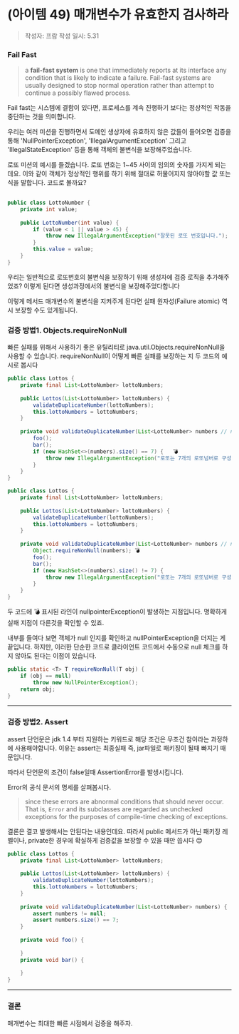 # (아이템 49) 매개변수가 유효한지 검사하라

> 작성자: 프람
> 작성 일시: 5.31

### Fail Fast

>a **fail-fast system** is one that immediately reports at its interface any condition that is likely to indicate a failure. Fail-fast systems are usually designed to stop normal operation rather than attempt to continue a possibly flawed process.

Fail fast는 시스템에 결함이 있다면, 프로세스를 계속 진행하기 보다는 정상적인 작동을 중단하는 것을 의미합니다.

우리는 여러 미션을 진행하면서 도메인 생상자에 유효하지 않은 값들이 들어오면 검증을 통해 'NullPointerException', 'IllegalArgumentException' 그리고 'IllegalStateException' 등을 통해 
객체의 불변식을 보장해주었습니다. 

로또 미션의 예시를 들겠습니다.
로또 번호는 1~45 사이의 임의의 숫자를 가지게 되는데요. 
이와 같이 객체가 정상적인 행위를 하기 위해 절대로 허물어지지 않아야할 값 또는 식을 말합니다.
코드로 볼까요?

```java
  
public class LottoNumber {  
    private int value;  
  
    public LottoNumber(int value) {  
        if (value < 1 || value > 45) {  
            throw new IllegalArgumentException("잘못된 로또 번호입니다.");  
        }  
        this.value = value;  
    }  
}
```

우리는 일반적으로 로또번호의 불변식을 보장하기 위해 생성자에 검증 로직을 추가해주었죠?
이렇게 된다면 생성과정에서의 불변식을 보장해주었다합니다

 이렇게 메서드 매개변수의 불변식을 지켜주게 된다면 실패 원자성(Failure atomic) 역시 보장할 수도 있게됩니다.

### 검증 방법1. Objects.requireNonNull

빠른 실패를 위해서 사용하기 좋은 유틸리티로 java.util.Objects.requireNonNull을 사용할 수 있습니다.
requireNonNull이 어떻게 빠른 실패를 보장하는 지  두 코드의 예시로 봅시다

```java
public class Lottos {  
    private final List<LottoNumber> lottoNumbers;  
  
    public Lottos(List<LottoNumber> lottoNumbers) {  
        validateDuplicateNumber(lottoNumbers);  
        this.lottoNumbers = lottoNumbers;  
    }  
  
    private void validateDuplicateNumber(List<LottoNumber> numbers // null) {
        foo();  
        bar();  
        if (new HashSet<>(numbers).size() == 7) {   💣
            throw new IllegalArgumentException("로또는 7개의 로또넘버로 구성되어야합니다.");  
        }  
    }
}
```

```java
public class Lottos {  
    private final List<LottoNumber> lottoNumbers;  
  
    public Lottos(List<LottoNumber> lottoNumbers) {  
        validateDuplicateNumber(lottoNumbers);  
        this.lottoNumbers = lottoNumbers;  
    }  
  
    private void validateDuplicateNumber(List<LottoNumber> numbers // null) {
        Object.requireNonNull(numbers); 💣
        foo();  
        bar();  
        if (new HashSet<>(numbers).size() != 7) {  
            throw new IllegalArgumentException("로또는 7개의 로또넘버로 구성되어야합니다."); 
        }  
    }
}
```

두 코드에 💣 표시된 라인이 nullpointerException이 발생하는 지점입니다. 명확하게 실패 지점이 다른것을 확인할 수 있죠.

내부를 들여다 보면 객체가 null 인지를 확인하고 nullPointerException을 더지는 게 끝입니다. 
하지만, 이러한 단순한 코드로 클라이언트 코드에서 수동으로 null 체크를 하지 않아도 된다는 이점이 있습니다.

```java
public static <T> T requireNonNull(T obj) {  
    if (obj == null)  
        throw new NullPointerException();  
    return obj;  
}
```

---

### 검증 방법2. Assert


assert 단언문은 jdk 1.4 부터 지원하는 키워드로 해당 조건은 무조건 참이라는 과정하에 사용해야합니다.
이유는 assert는 최종실패 즉, jar파일로 패키징이 될때 빠지기 때문입니다.

따라서  단언문의 조건이 false일때 AssertionError를 발생시킵니다.

Error의 공식 문서의 명세를 살펴봅시다.  
>since these errors are abnormal conditions that should never occur. That is, `Error` and its subclasses are regarded as unchecked exceptions for the purposes of compile-time checking of exceptions.

결론은 결코 발생해서는 안된다는 내용인데요. 따라서 public 메서드가 아닌 패키징 레벨이나, private한 경우에 확실하게 검증값을 보장할 수 있을 때만 씁시다 😊 

```java
public class Lottos {  
    private final List<LottoNumber> lottoNumbers;  
  
    public Lottos(List<LottoNumber> lottoNumbers) {  
        validateDuplicateNumber(lottoNumbers);  
        this.lottoNumbers = lottoNumbers;  
    }  
  
    private void validateDuplicateNumber(List<LottoNumber> numbers) {  
        assert numbers != null;  
        assert numbers.size() == 7;  
    }  
  
    private void foo() {  
  
    }  
    private void bar() {  
  
    }
}
```

--- 

### 결론 

매개변수는 최대한 빠른 시점에서 검증을 해주자. 
